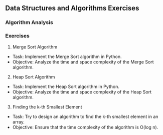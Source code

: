 ## Data Structures and Algorithms Exercises
### Algorithm Analysis
### Exercises
1) Merge Sort Algorithm
 - Task: Implement the Merge Sort algorithm in Python.
 - Objective: Analyze the time and space complexity of the Merge Sort algorithm.
2) Heap Sort Algorithm
 - Task: Implement the Heap Sort algorithm in Python.
 - Objective: Analyze the time and space complexity of the Heap Sort algorithm.
3) Finding the k-th Smallest Element
 - Task: Try to design an algorithm to find the k-th smallest element in an array.
 - Objective: Ensure that the time complexity of the algorithm is O(log n).
